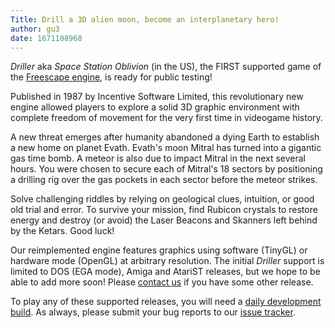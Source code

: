 ```yaml
---
Title: Drill a 3D alien moon, become an interplanetary hero!
author: gu3
date: 1671108968
---
```


_Driller_ aka _Space Station Oblivion_ (in the US), the FIRST supported game of the [Freescape engine](https://wiki.scummvm.org/index.php?title=Freescape), is ready for public testing!

Published in 1987 by Incentive Software Limited, this revolutionary new engine allowed players to explore a solid 3D graphic environment with complete freedom of movement for the very first time in videogame history. 

A new threat emerges after humanity abandoned a dying Earth to establish a new home on planet Evath. Evath's moon Mitral has turned into a gigantic gas time bomb. A meteor is also due to impact Mitral in the next several hours. You were chosen to secure each of Mitral's 18 sectors by positioning a drilling rig over the gas pockets in each sector before the meteor strikes.

Solve challenging riddles by relying on geological clues, intuition, or good old trial and error. To survive your mission, find Rubicon crystals to restore energy and destroy (or avoid) the Laser Beacons and Skanners left behind by the Ketars. Good luck!

Our reimplemented engine features graphics using software (TinyGL) or hardware mode (OpenGL) at arbitrary resolution. The initial _Driller_ support is limited to DOS (EGA mode), Amiga and AtariST releases, but we hope to be able to add more soon! Please [contact us](https://www.scummvm.org/contact/) if you have some other release.

To play any of these supported releases, you will need a [daily development build](https://www.scummvm.org/downloads/#daily). As always, please submit your bug reports to our [issue tracker](https://bugs.scummvm.org/).
